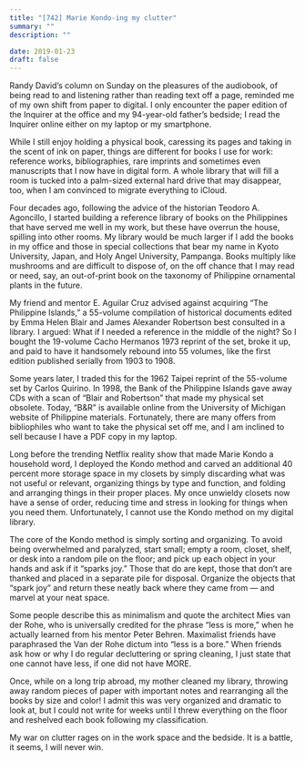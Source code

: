 ```yaml
---
title: "[742] Marie Kondo-ing my clutter"
summary: ""
description: ""

date: 2019-01-23
draft: false
---
```


Randy David’s column on Sunday on the pleasures of the audiobook, of being read to and listening rather than reading text off a page, reminded me of my own shift from paper to digital. I only encounter the paper edition of the Inquirer at the office and my 94-year-old father’s bedside; I read the Inquirer online either on my laptop or my smartphone.

While I still enjoy holding a physical book, caressing its pages and taking in the scent of ink on paper, things are different for books I use for work: reference works, bibliographies, rare imprints and sometimes even manuscripts that I now have in digital form. A whole library that will fill a room is tucked into a palm-sized external hard drive that may disappear, too, when I am convinced to migrate everything to iCloud.

Four decades ago, following the advice of the historian Teodoro A. Agoncillo, I started building a reference library of books on the Philippines that have served me well in my work, but these have overrun the house, spilling into other rooms. My library would be much larger if I add the books in my office and those in special collections that bear my name in Kyoto University, Japan, and Holy Angel University, Pampanga. Books multiply like mushrooms and are difficult to dispose of, on the off chance that I may read or need, say, an out-of-print book on the taxonomy of Philippine ornamental plants in the future.

My friend and mentor E. Aguilar Cruz advised against acquiring “The Philippine Islands,” a 55-volume compilation of historical documents edited by Emma Helen Blair and James Alexander Robertson best consulted in a library. I argued: What if I needed a reference in the middle of the night? So I bought the 19-volume Cacho Hermanos 1973 reprint of the set, broke it up, and paid to have it handsomely rebound into 55 volumes, like the first edition published serially from 1903 to 1908.

Some years later, I traded this for the 1962 Taipei reprint of the 55-volume set by Carlos Quirino. In 1998, the Bank of the Philippine Islands gave away CDs with a scan of “Blair and Robertson” that made my physical set obsolete. Today, “B&R” is available online from the University of Michigan website of Philippine materials. Fortunately, there are many offers from bibliophiles who want to take the physical set off me, and I am inclined to sell because I have a PDF copy in my laptop.

Long before the trending Netflix reality show that made Marie Kondo a household word, I deployed the Kondo method and carved an additional 40 percent more storage space in my closets by simply discarding what was not useful or relevant, organizing things by type and function, and folding and arranging things in their proper places. My once unwieldy closets now have a sense of order, reducing time and stress in looking for things when you need them. Unfortunately, I cannot use the Kondo method on my digital library.

The core of the Kondo method is simply sorting and organizing. To avoid being overwhelmed and paralyzed, start small; empty a room, closet, shelf, or desk into a random pile on the floor; and pick up each object in your hands and ask if it “sparks joy.” Those that do are kept, those that don’t are thanked and placed in a separate pile for disposal. Organize the objects that “spark joy” and return these neatly back where they came from — and marvel at your neat space.

Some people describe this as minimalism and quote the architect Mies van der Rohe, who is universally credited for the phrase “less is more,” when he actually learned from his mentor Peter Behren. Maximalist friends have paraphrased the Van der Rohe dictum into “less is a bore.” When friends ask how or why I do regular decluttering or spring cleaning, I just state that one cannot have less, if one did not have MORE.

Once, while on a long trip abroad, my mother cleaned my library, throwing away random pieces of paper with important notes and rearranging all the books by size and color! I admit this was very organized and dramatic to look at, but I could not write for weeks until I threw everything on the floor and reshelved each book following my classification.

My war on clutter rages on in the work space and the bedside. It is a battle, it seems, I will never win.
